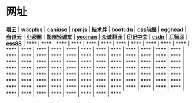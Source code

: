 # 网址

**[看云](https://www.kancloud.cn/)**  | **[w3cplus](https://www.w3cplus.com/)** | **[caniuse](https://www.caniuse.com/)** | **[npmjs](https://www.npmjs.com/)** | **[技术胖](http://jspang.com/)** | **[bootcdn](http://www.bootcdn.cn/)** | **[css前缀](http://shouldiprefix.com/#supports)** | **[egghead](https://egghead.io/)** | **[有道云](https://note.youdao.com/)** | **[小密圈](https://devopen.club/)** | **[郑州轻课堂](http://www.qingkt.com/index.html)** | **[yeoman](http://yeoman.io/learning/)** | **[众诚翻译](https://www.zcfy.cc/)** | **[印记中文](https://docschina.org/)** | **[csdn](http://lib.csdn.net/home)** | **[汇智网](http://www.hubwiz.com/)** | **[css88](http://www.css88.com/)** | **** | **** | **** | **** | **** | **** | **** | **** | **** | **** | **** | **** | **** | **** | **** | **** | **** | **** | **** | **** | **** | **** | **** | **** | **** | **** | **** | **** | **** | **** | **** | **** | **** | **** | **** | **** | **** | **** | **** | **** | **** | **** | **** | **** | **** | **** | **** | **** | **** | **** | **** | **** | **** | **** | **** | **** | **** | **** | **** | **** | **** | **** | **** | **** | **** | **** | **** | **** | **** | **** | **** | **** | **** | **** | **** | **** | **** | **** | **** | **** | **** | **** | **** | **** | **** | **** | **** | **** | **** | **** | **** | **** | **** | **** | **** | **** | **** | **** | **** | **** | **** | **** | ****

